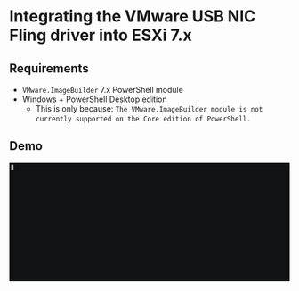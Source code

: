 # Integrating the VMware USB NIC Fling driver into ESXi 7.x

## Requirements

- `VMware.ImageBuilder` 7.x PowerShell module
- Windows + PowerShell Desktop edition
    - This is only because: `The VMware.ImageBuilder module is not currently supported on the Core edition of PowerShell.`

## Demo

![Demo of script](esxi.gif)
